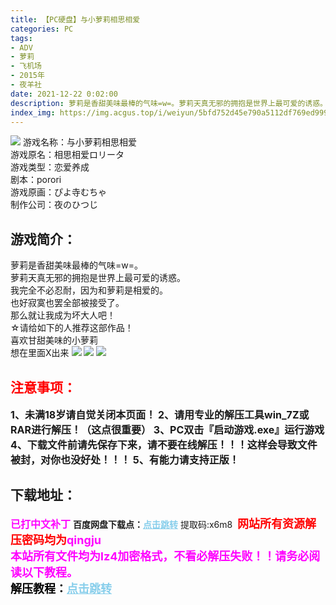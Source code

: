 ```yaml
---
title: 【PC硬盘】与小萝莉相思相爱
categories: PC
tags:
- ADV
- 萝莉
- 飞机场
- 2015年
- 夜羊社
date: 2021-12-22 0:02:00
description: 萝莉是香甜美味最棒的气味=w=。萝莉天真无邪的拥抱是世界上最可爱的诱惑。我完全不必忍耐，因为和萝莉是相爱的。
index_img: https://img.acgus.top/i/weiyun/5bfd752d45e790a5112df769ed9991c57126ef46d95f34d98c4d6ea87f08cbf9b3c9fb52da1cf10b78469bc18b2b49fe.webp
---
```

![](https://img.acgus.top/i/weiyun/5bfd752d45e790a5112df769ed9991c57126ef46d95f34d98c4d6ea87f08cbf9b3c9fb52da1cf10b78469bc18b2b49fe.webp)
游戏名称：与小萝莉相思相爱     
游戏原名：相思相爱ロリータ     
游戏类型：恋爱养成     
剧本：porori     
游戏原画：ぴよ寺むちゃ     
制作公司：夜のひつじ     

## 游戏简介：
萝莉是香甜美味最棒的气味=w=。     
萝莉天真无邪的拥抱是世界上最可爱的诱惑。     
我完全不必忍耐，因为和萝莉是相爱的。          
也好寂寞也罢全部被接受了。     
那么就让我成为坏大人吧！     
☆请给如下的人推荐这部作品！     
喜欢甘甜美味的小萝莉     
想在里面X出来
![](https://img.acgus.top/i/weiyun/725212b094db5b50f35ab5614ab318326a5b6878f20e5e26ff433be0dabea1be034421c60fb408be48867cb559dde741.webp)
![](https://img.acgus.top/i/weiyun/b604b856c2fae49e964d08308505327c61812156d7effb901690e8d51f138e010226e8cadf063b63d0c753d5d9099f75.webp)
![](https://img.acgus.top/i/weiyun/208317426e8996ac269a2ad9d0c82c04ea42afa170831c494be8e202c3bdf8f699a23b5db17c9f87371a23a5c829a78b.webp)



## <font color=#FF0000 >注意事项：</font>
<font size=3><b>1、未满18岁请自觉关闭本页面！
2、请用专业的解压工具win_7Z或RAR进行解压！（这点很重要）
3、PC双击『启动游戏.exe』运行游戏
4、下载文件前请先保存下来，请不要在线解压！！！这样会导致文件被封，对你也没好处！！！
5、有能力请支持正版！</b></font>

## 下载地址：
<font color=#FF00FF size=3><b>已打中文补丁</b></font>
<b>百度网盘下载点：</b><a href="https://pan.baidu.com/s/1wzqQzutH27OA12pvmOMzAA?pwd=x6m8" style="color: #87CEEB;"><b>点击跳转</b></a> 提取码:x6m8
<a style="padding: 0" href="https://post.qingju.org/AD/"><img style="max-width:100%" src="https://img.acgus.top/i/2024/07/478f689b8021d8d499ab43d21acf137a.gif" alt=""></a>
<b><font color=#FF0000 size=4>网站所有资源解压密码均为</b></font><b><font color=#FF00FF size=4>qingju</font><font color=#FF0000 ></font></b><br><b><font color=#FF00FF size=4>本站所有文件均为lz4加密格式，不看必解压失败！！请务必阅读以下教程。</b></font><br><b><font color=#000 size=4>解压教程：</b><a href="https://post.qingju.org/tutorial/000/" style="color: #87CEEB;"><b>点击跳转</b></a>
